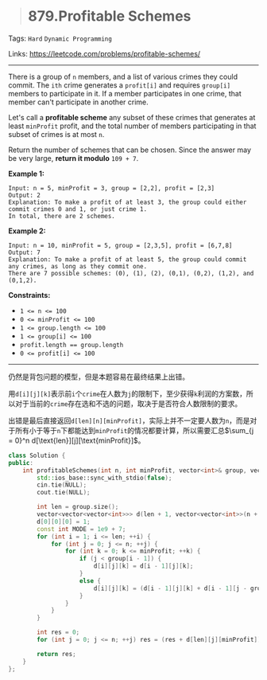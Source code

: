 > # 879.Profitable Schemes

Tags: `Hard` `Dynamic Programming`

Links: https://leetcode.com/problems/profitable-schemes/

-----

There is a group of `n` members, and a list of various crimes they could commit. The `ith` crime generates a `profit[i]` and requires `group[i]` members to participate in it. If a member participates in one crime, that member can't participate in another crime.

Let's call a **profitable scheme** any subset of these crimes that generates at least `minProfit` profit, and the total number of members participating in that subset of crimes is at most `n`.

Return the number of schemes that can be chosen. Since the answer may be very large, **return it modulo** `109 + 7`. 

**Example 1:**

```
Input: n = 5, minProfit = 3, group = [2,2], profit = [2,3]
Output: 2
Explanation: To make a profit of at least 3, the group could either commit crimes 0 and 1, or just crime 1.
In total, there are 2 schemes.
```

**Example 2:**

```
Input: n = 10, minProfit = 5, group = [2,3,5], profit = [6,7,8]
Output: 7
Explanation: To make a profit of at least 5, the group could commit any crimes, as long as they commit one.
There are 7 possible schemes: (0), (1), (2), (0,1), (0,2), (1,2), and (0,1,2).
```

**Constraints:**

- `1 <= n <= 100`
- `0 <= minProfit <= 100`
- `1 <= group.length <= 100`
- `1 <= group[i] <= 100`
- `profit.length == group.length`
- `0 <= profit[i] <= 100`

-----

仍然是背包问题的模型，但是本题容易在最终结果上出错。

用`d[i][j][k]`表示前`i`个`crime`在人数为`j`的限制下，至少获得`k`利润的方案数，所以对于当前的`crime`存在选和不选的问题，取决于是否符合人数限制的要求。

出错是最后直接返回`d[len][n][minProfit]`，实际上并不一定要人数为`n`，而是对于所有小于等于`n`下都能达到`minProfit`的情况都要计算，所以需要汇总$\sum_{j = 0}^n d[\text{len}][j][\text{minProfit}]$。

```c++
class Solution {
public:
    int profitableSchemes(int n, int minProfit, vector<int>& group, vector<int>& profit) {
        std::ios_base::sync_with_stdio(false);
        cin.tie(NULL);
        cout.tie(NULL);

        int len = group.size();
        vector<vector<vector<int>>> d(len + 1, vector<vector<int>>(n + 1, vector<int>(minProfit + 1, 0)));
        d[0][0][0] = 1;
        const int MODE = 1e9 + 7;
        for (int i = 1; i <= len; ++i) {
            for (int j = 0; j <= n; ++j) {
                for (int k = 0; k <= minProfit; ++k) {
                    if (j < group[i - 1]) {
                        d[i][j][k] = d[i - 1][j][k];
                    }
                    else {
                        d[i][j][k] = (d[i - 1][j][k] + d[i - 1][j - group[i - 1]][max(0, k - profit[i - 1])]) % MODE;
                    }
                }
            }
        }

        int res = 0;
        for (int j = 0; j <= n; ++j) res = (res + d[len][j][minProfit]) % MODE;

        return res;
    }
};
```

